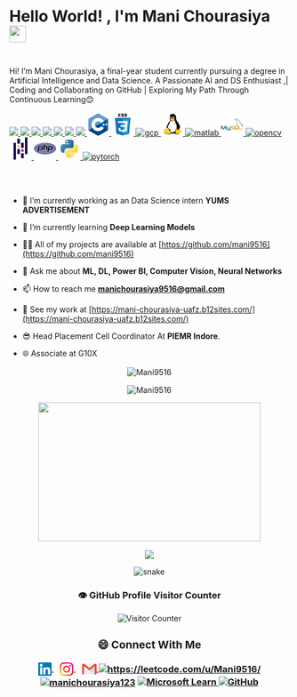 <h1> Hello World! , I'm Mani Chourasiya <img src="https://raw.githubusercontent.com/MartinHeinz/MartinHeinz/master/wave.gif" width="30px" height="30px"> </h1>
<p align='center'></p>
<br>
<div size='20px'> Hi! I’m Mani Chourasiya, a final-year student currently pursuing a degree in Artificial Intelligence and Data Science. A Passionate AI and DS Enthusiast ,| Coding and Collaborating on GitHub | Exploring My Path Through Continuous Learning😊
</div>
</br>

<!-- Skill icons here with tooltips and hover effects -->
<a href="https://github.com/Mani9516?tab=repositories&q=&type=&language=python&sort=" title="Python">
  <img width="32px" src="https://raw.githubusercontent.com/rahulbanerjee26/githubAboutMeGenerator/main/icons/python.svg" style="transition: transform 0.3s;" onmouseover="this.style.transform='scale(1.2)'" onmouseout="this.style.transform='scale(1)'">
</a>
<a href="https://github.com/Mani9516?tab=repositories&q=&type=&language=html&sort=" title="HTML">
  <img width="32px" src="https://raw.githubusercontent.com/rahulbanerjee26/githubAboutMeGenerator/main/icons/html.svg" style="transition: transform 0.3s;" onmouseover="this.style.transform='scale(1.2)'" onmouseout="this.style.transform='scale(1)'">
</a>
<a href="https://www.example.com/ai-icon-link" title="AI">
  <img width="32px" src="https://cdn-icons-png.flaticon.com/512/2721/2721261.png" style="transition: transform 0.3s;" onmouseover="this.style.transform='scale(1.2)'" onmouseout="this.style.transform='scale(1)'">
</a>
<a href="https://www.example.com/ml-icon-link" title="Machine Learning">
  <img width="32px" src="https://cdn-icons-png.flaticon.com/512/2103/2103670.png" style="transition: transform 0.3s;" onmouseover="this.style.transform='scale(1.2)'" onmouseout="this.style.transform='scale(1)'">
</a>
<a href="https://www.example.com/dl-icon-link" title="Deep Learning">
  <img width="32px" src="https://cdn-icons-png.flaticon.com/512/3771/3771517.png" style="transition: transform 0.3s;" onmouseover="this.style.transform='scale(1.2)'" onmouseout="this.style.transform='scale(1)'">
</a>
<a href="https://www.example.com/neural-network-icon-link" title="Neural Networks">
  <img width="32px" src="https://cdn-icons-png.flaticon.com/512/2474/2474687.png" style="transition: transform 0.3s;" onmouseover="this.style.transform='scale(1.2)'" onmouseout="this.style.transform='scale(1)'">
</a>
<a href="https://www.example.com/data-science-icon-link" title="Data Science">
  <img width="32px" src="https://cdn-icons-png.flaticon.com/512/4149/4149650.png" style="transition: transform 0.3s;" onmouseover="this.style.transform='scale(1.2)'" onmouseout="this.style.transform='scale(1)'">
</a>
 <a href="https://www.w3schools.com/cpp/" target="_blank" rel="noreferrer"> <img src="https://raw.githubusercontent.com/devicons/devicon/master/icons/cplusplus/cplusplus-original.svg" alt="cplusplus" width="40" height="40"/> </a> 
 <a href="https://www.w3schools.com/css/" target="_blank" rel="noreferrer"> <img src="https://raw.githubusercontent.com/devicons/devicon/master/icons/css3/css3-original-wordmark.svg" alt="css3" width="40" height="40"/> </a>
 <a href="https://cloud.google.com" target="_blank" rel="noreferrer"> <img src="https://www.vectorlogo.zone/logos/google_cloud/google_cloud-icon.svg" alt="gcp" width="40" height="40"/> </a> <a href="https://www.linux.org/" target="_blank" rel="noreferrer"> <img src="https://raw.githubusercontent.com/devicons/devicon/master/icons/linux/linux-original.svg" alt="linux" width="40" height="40"/> </a> <a href="https://www.mathworks.com/" target="_blank" rel="noreferrer"> <img src="https://upload.wikimedia.org/wikipedia/commons/2/21/Matlab_Logo.png" alt="matlab" width="40" height="40"/> </a> <a href="https://www.mysql.com/" target="_blank" rel="noreferrer"> <img src="https://raw.githubusercontent.com/devicons/devicon/master/icons/mysql/mysql-original-wordmark.svg" alt="mysql" width="40" height="40"/> </a> <a href="https://opencv.org/" target="_blank" rel="noreferrer"> <img src="https://www.vectorlogo.zone/logos/opencv/opencv-icon.svg" alt="opencv" width="40" height="40"/> </a> <a href="https://pandas.pydata.org/" target="_blank" rel="noreferrer"> <img src="https://raw.githubusercontent.com/devicons/devicon/2ae2a900d2f041da66e950e4d48052658d850630/icons/pandas/pandas-original.svg" alt="pandas" width="40" height="40"/> </a> <a href="https://www.php.net" target="_blank" rel="noreferrer"> <img src="https://raw.githubusercontent.com/devicons/devicon/master/icons/php/php-original.svg" alt="php" width="40" height="40"/> </a> <a href="https://www.python.org" target="_blank" rel="noreferrer"> <img src="https://raw.githubusercontent.com/devicons/devicon/master/icons/python/python-original.svg" alt="python" width="40" height="40"/> </a> <a href="https://pytorch.org/" target="_blank" rel="noreferrer"> <img src="https://www.vectorlogo.zone/logos/pytorch/pytorch-icon.svg" alt="pytorch" width="40" height="40"/> </a> <a href="https://scikit-learn.org/" target="_blank" rel="noreferrer">  </a> </p>
<br><br>

- 🔭 I’m currently working as an Data Science intern **YUMS ADVERTISEMENT**

- 🌱 I’m currently learning **Deep Learning Models**

- 👨‍💻 All of my projects are available at [https://github.com/mani9516](https://github.com/mani9516)

- 💬 Ask me about **ML, DL, Power BI, Computer Vision, Neural Networks**

- 📫 How to reach me **manichourasiya9516@gmail.com**

- 🚀 See my work at [https://mani-chourasiya-uafz.b12sites.com/](https://mani-chourasiya-uafz.b12sites.com/)

-  😎 Head Placement Cell Coordinator At **PIEMR Indore**.
  
-  🌐 Associate at G10X 

<p align="left">
<!-- GitHub Stats -->
<p align="center">
  <img align="center" src="https://github-readme-stats.vercel.app/api?username=Mani9516&show_icons=true&locale=en&theme=radical" alt="Mani9516" />
</p>

<!-- GitHub Streak Stats -->
<p align="center">
  <img align="center" src="https://github-readme-streak-stats.herokuapp.com/?user=Mani9516&theme=radical" alt="Mani9516" />
</p>

<!-- Language Stats -->
<p align="center">
  <img align="center" src="https://github-readme-stats.vercel.app/api/top-langs/?username=Mani9516&theme=radical&hide_border=true&include_all_commits=true&count_private=true&layout=compact" height="250" width="400" />
</p>

<!-- Profile Summary -->
<p align="center">
  <img align="center" src="https://github-profile-summary-cards.vercel.app/api/cards/profile-details?username=Mani9516&theme=radical" />
</p>

<!-- Snake Animation -->
<p align="center">
  <img src="https://github.com/disha1202/disha1202/raw/output/github-contribution-grid-snake.svg" alt="snake"></center>
</p>

<!-- 👁️ GitHub Profile Visitor Counter -->
<h3 align="center">👁️ GitHub Profile Visitor Counter</h3>

<p align="center">
  <img src="https://profile-counter.glitch.me/Mani9516/count.svg" alt="Visitor Counter" />
</p>


<!-- Social Links -->
<div align="center">
  <h3>

<!-- Social Links -->
<div align="center">
  <h3><b>😄 Connect With Me</b></h3>
  <a href="https://www.linkedin.com/in/mani-chourasiya-119433238/" target="_blank">
    <img align="center" alt="Mani Chourasiya | Linkedin" width="24px" src="https://github.com/SatYu26/SatYu26/blob/master/Assets/Linkedin.svg" />
  </a> &nbsp;&nbsp;
  <a href="https://www.instagram.com/sphnix_23" target="_blank">
    <img align="center" alt="Mani Chourasiya | Instagram" width="24px" src="https://github.com/SatYu26/SatYu26/blob/master/Assets/Instagram.svg" />
  </a> &nbsp;&nbsp;
  <a href="mailto:your.email@manichourasiya9516@gmail.com">
    <img align="center" alt="Mani Chourasiya | Gmail" width="26px" src="https://github.com/SatYu26/SatYu26/blob/master/Assets/Gmail.svg" />
  </a> 
  <a href="https://leetcode.com/u/Mani9516/" target="blank"><img align="center" src="https://raw.githubusercontent.com/rahuldkjain/github-profile-readme-generator/master/src/images/icons/Social/leet-code.svg" alt="https://leetcode.com/u/Mani9516/" height="30" width="40" /> 
  </a>
<a href="https://discord.gg/manichourasiya123" target="blank"><img align="center" src="https://raw.githubusercontent.com/rahuldkjain/github-profile-readme-generator/master/src/images/icons/Social/discord.svg" alt="manichourasiya123" height="30" width="40" /></a>
<a href="https://learn.microsoft.com/en-in/users/manichourasiya-6868/" target="_blank">
  <img src="https://www.vectorlogo.zone/logos/microsoft/microsoft-icon.svg" alt="Microsoft Learn" width="40" height="30"/>
</a> 
<a href="https://github.com/Mani9516" target="_blank">
  <img src="https://www.vectorlogo.zone/logos/github/github-icon.svg" alt="GitHub" width="40" height="30"/>
</a>
 </p>
<br><br>
</div>


